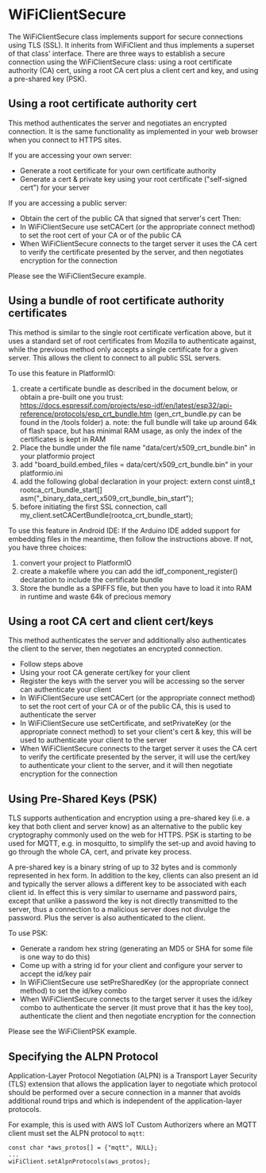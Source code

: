 WiFiClientSecure
================

The WiFiClientSecure class implements support for secure connections using TLS (SSL).
It inherits from WiFiClient and thus implements a superset of that class' interface.
There are three ways to establish a secure connection using the WiFiClientSecure class:
using a root certificate authority (CA) cert, using a root CA cert plus a client cert and key,
and using a pre-shared key (PSK).

Using a root certificate authority cert
---------------------------------------
This method authenticates the server and negotiates an encrypted connection.
It is the same functionality as implemented in your web browser when you connect to HTTPS sites.

If you are accessing your own server:
- Generate a root certificate for your own certificate authority
- Generate a cert & private key using your root certificate ("self-signed cert") for your server

If you are accessing a public server:
- Obtain the cert of the public CA that signed that server's cert
Then:
- In WiFiClientSecure use setCACert (or the appropriate connect method) to set the root cert of your
  CA or of the public CA
- When WiFiClientSecure connects to the target server it uses the CA cert to verify the certificate
  presented by the server, and then negotiates encryption for the connection

Please see the WiFiClientSecure example.

Using a bundle of root certificate authority certificates 
---------------------------------------------------------
This method is similar to the single root certificate verfication above, but it uses a standard set of 
root certificates from Mozilla to authenticate against, while the previous method only accepts a single 
certificate for a given server. This allows the client to connect to all public SSL servers.

To use this feature in PlatformIO:
1. create a certificate bundle as described in the document below, or obtain a pre-built one you trust:
https://docs.espressif.com/projects/esp-idf/en/latest/esp32/api-reference/protocols/esp_crt_bundle.htm 
(gen_crt_bundle.py can be found in the /tools folder)
   a. note: the full bundle will take up around 64k of flash space, but has minimal RAM usage, as only
      the index of the certificates is kept in RAM
2. Place the bundle under the file name "data/cert/x509_crt_bundle.bin" in your platformio project
3. add "board_build.embed_files = data/cert/x509_crt_bundle.bin" in your platformio.ini
4. add the following global declaration in your project:
   extern const uint8_t rootca_crt_bundle_start[] asm("_binary_data_cert_x509_crt_bundle_bin_start");
5. before initiating the first SSL connection, call
   my_client.setCACertBundle(rootca_crt_bundle_start);

To use this feature in Android IDE:
If the Arduino IDE added support for embedding files in the meantime, then follow the instructions above.
If not, you have three choices:
1. convert your project to PlatformIO
2. create a makefile where you can add the idf_component_register() declaration to include the certificate bundle
3. Store the bundle as a SPIFFS file, but then you have to load it into RAM in runtime and waste 64k of precious memory

Using a root CA cert and client cert/keys
-----------------------------------------
This method authenticates the server and additionally also authenticates
the client to the server, then negotiates an encrypted connection.

- Follow steps above
- Using your root CA generate cert/key for your client
- Register the keys with the server you will be accessing so the server can authenticate your client
- In WiFiClientSecure use setCACert (or the appropriate connect method) to set the root cert of your
  CA or of the public CA, this is used to authenticate the server
- In WiFiClientSecure use setCertificate, and setPrivateKey (or the appropriate connect method) to
  set your client's cert & key, this will be used to authenticate your client to the server
- When WiFiClientSecure connects to the target server it uses the CA cert to verify the certificate
  presented by the server, it will use the cert/key to authenticate your client to the server, and
  it will then negotiate encryption for the connection

Using Pre-Shared Keys (PSK)
---------------------------

TLS supports authentication and encryption using a pre-shared key (i.e. a key that both client and
server know) as an alternative to the public key cryptography commonly used on the web for HTTPS.
PSK is starting to be used for MQTT, e.g. in mosquitto, to simplify the set-up and avoid having to
go through the whole CA, cert, and private key process.

A pre-shared key is a binary string of up to 32 bytes and is commonly represented in hex form. In
addition to the key, clients can also present an id and typically the server allows a different key
to be associated with each client id. In effect this is very similar to username and password pairs,
except that unlike a password the key is not directly transmitted to the server, thus a connection to a
malicious server does not divulge the password. Plus the server is also authenticated to the client.

To use PSK:
- Generate a random hex string (generating an MD5 or SHA for some file is one way to do this)
- Come up with a string id for your client and configure your server to accept the id/key pair
- In WiFiClientSecure use setPreSharedKey (or the appropriate connect method) to
  set the id/key combo
- When WiFiClientSecure connects to the target server it uses the id/key combo to authenticate the
  server (it must prove that it has the key too), authenticate the client and then negotiate
  encryption for the connection

Please see the WiFiClientPSK example.

Specifying the ALPN Protocol
----------------------------

Application-Layer Protocol Negotiation (ALPN) is a Transport Layer Security (TLS) extension that allows 
the application layer to negotiate which protocol should be performed over a secure connection in a manner 
that avoids additional round trips and which is independent of the application-layer protocols.

For example, this is used with AWS IoT Custom Authorizers where an MQTT client must set the ALPN protocol to ```mqtt```: 

```
const char *aws_protos[] = {"mqtt", NULL};
...
wiFiClient.setAlpnProtocols(aws_protos);
```
